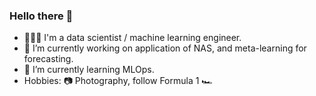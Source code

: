 ### Hello there 👋

<!--
**mkumar73/mkumar73** is a ✨ _special_ ✨ repository because its `README.md` (this file) appears on your GitHub profile.

Here are some ideas to get you started:

- 🔭 I’m currently working on ...
- 🌱 I’m currently learning ...
- 👯 I’m looking to collaborate on ...
- 🤔 I’m looking for help with ...
- 💬 Ask me about ...
- 📫 How to reach me: ...
- 😄 Pronouns: ...
- ⚡ Fun fact: ...
-->

- 👨🏻‍💻 I'm a data scientist / machine learning engineer. 
- 🔭 I’m currently working on application of NAS, and meta-learning for forecasting.
- 🌱 I’m currently learning MLOps.
- Hobbies: 📷 Photography, follow Formula 1 🏎 
